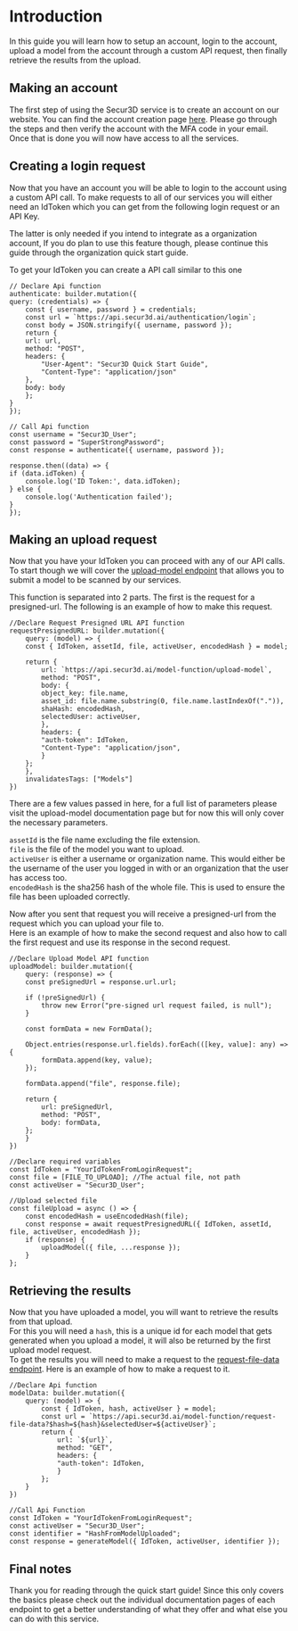 # Introduction

In this guide you will learn how to setup an account, login to the account, upload a model from the account through a custom API request, then finally retrieve the results from the upload.  

## Making an account

The first step of using the Secur3D service is to create an account on our website. You can find the account creation page [here](https://www.app.secur3d.ai/auth/signup). Please go through the steps and then verify the account with the MFA code in your email. Once that is done you will now have access to all the services.

## Creating a login request

Now that you have an account you will be able to login to the account using a custom API call. To make requests to all of our services you will either need an IdToken which you can get from the following login request or an API Key. 

The latter is only needed if you intend to integrate as a organization account, If you do plan to use this feature though, please continue this guide through the organization quick start guide.  

To get your IdToken you can create a API call similar to this one

```
// Declare Api function
authenticate: builder.mutation({
query: (credentials) => {
    const { username, password } = credentials;
    const url = `https://api.secur3d.ai/authentication/login`;
    const body = JSON.stringify({ username, password });
    return {
    url: url,
    method: "POST",
    headers: {
        "User-Agent": "Secur3D Quick Start Guide",
        "Content-Type": "application/json"
    },
    body: body
    };
}
});

// Call Api function
const username = "Secur3D_User";
const password = "SuperStrongPassword";
const response = authenticate({ username, password });

response.then((data) => {
if (data.idToken) {
    console.log('ID Token:', data.idToken);
} else {
    console.log('Authentication failed');
}
});
```

## Making an upload request

Now that you have your IdToken you can proceed with any of our API calls. To start though we will cover the [upload-model endpoint](https://www.app.secur3d.ai/documentation/API/model-function/upload-model) that allows you to submit a model to be scanned by our services.

This function is separated into 2 parts. The first is the request for a presigned-url. The following is an example of how to make this request.

```
//Declare Request Presigned URL API function
requestPresignedURL: builder.mutation({
    query: (model) => {
    const { IdToken, assetId, file, activeUser, encodedHash } = model;

    return {
        url: `https://api.secur3d.ai/model-function/upload-model`,
        method: "POST",
        body: {
        object_key: file.name,
        asset_id: file.name.substring(0, file.name.lastIndexOf(".")),
        shaHash: encodedHash,
        selectedUser: activeUser,
        },
        headers: {
        "auth-token": IdToken,
        "Content-Type": "application/json",
        }
    };
    },
    invalidatesTags: ["Models"]
})
```

There are a few values passed in here, for a full list of parameters please visit the upload-model documentation page but for now this will only cover the necessary parameters.

`assetId` is the file name excluding the file extension.  
`file` is the file of the model you want to upload.  
`activeUser` is either a username or organization name. This would either be the username of the user you logged in with or an organization that the user has access too.  
`encodedHash` is the sha256 hash of the whole file. This is used to ensure the file has been uploaded correctly.  

Now after you sent that request you will receive a presigned-url from the request which you can upload your file to.  
Here is an example of how to make the second request and also how to call the first request and use its response in the second request.

```
//Declare Upload Model API function
uploadModel: builder.mutation({
    query: (response) => {
    const preSignedUrl = response.url.url;

    if (!preSignedUrl) {
        throw new Error("pre-signed url request failed, is null");
    }

    const formData = new FormData();

    Object.entries(response.url.fields).forEach(([key, value]: any) => {
        formData.append(key, value);
    });

    formData.append("file", response.file);

    return {
        url: preSignedUrl,
        method: "POST",
        body: formData,
    };
    }
})

//Declare required variables
const IdToken = "YourIdTokenFromLoginRequest";
const file = [FILE_TO_UPLOAD]; //The actual file, not path
const activeUser = "Secur3D_User";

//Upload selected file
const fileUpload = async () => {
    const encodedHash = useEncodedHash(file);
    const response = await requestPresignedURL({ IdToken, assetId, file, activeUser, encodedHash });
    if (response) {
        uploadModel({ file, ...response });
    }
};
```

## Retrieving the results

Now that you have uploaded a model, you will want to retrieve the results from that upload.  
For this you will need a `hash`, this is a unique id for each model that gets generated when you upload a model, it will also be returned by the first upload model request.  
To get the results you will need to make a request to the [request-file-data endpoint](https://www.app.secur3d.ai/documentation/API/model-function/request-file-data). Here is an example of how to make a request to it.

```
//Declare Api function
modelData: builder.mutation({
    query: (model) => {
        const { IdToken, hash, activeUser } = model;
        const url = `https://api.secur3d.ai/model-function/request-file-data?$hash=${hash}&selectedUser=${activeUser}`;
        return {
            url: `${url}`,
            method: "GET",
            headers: {
            "auth-token": IdToken,
            }
        };
    }
})

//Call Api Function
const IdToken = "YourIdTokenFromLoginRequest";
const activeUser = "Secur3D_User";
const identifier = "HashFromModelUploaded";
const response = generateModel({ IdToken, activeUser, identifier });
```

## Final notes

Thank you for reading through the quick start guide! Since this only covers the basics please check out the individual documentation pages of each endpoint to get a better understanding of what they offer and what else you can do with this service.  
